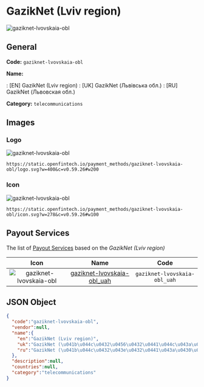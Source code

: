 
# GazikNet (Lviv region) 
![gaziknet-lvovskaia-obl](https://static.openfintech.io/payment_methods/gaziknet-lvovskaia-obl/logo.svg?w=400&c=v0.59.26#w200)  

## General 
**Code:** `gaziknet-lvovskaia-obl` 
 
**Name:** 
 
:	[EN] GazikNet (Lviv region) 
:	[UK] GazikNet (Львівська обл.) 
:	[RU] GazikNet (Львовская обл.) 
 
**Category:** `telecommunications` 
 

## Images 

### Logo 
![gaziknet-lvovskaia-obl](https://static.openfintech.io/payment_methods/gaziknet-lvovskaia-obl/logo.svg?w=400&c=v0.59.26#w200)  

```
https://static.openfintech.io/payment_methods/gaziknet-lvovskaia-obl/logo.svg?w=400&c=v0.59.26#w200
```  

### Icon 
![gaziknet-lvovskaia-obl](https://static.openfintech.io/payment_methods/gaziknet-lvovskaia-obl/icon.svg?w=278&c=v0.59.26#w100)  

```
https://static.openfintech.io/payment_methods/gaziknet-lvovskaia-obl/icon.svg?w=278&c=v0.59.26#w100
```  

## Payout Services 
 
The list of [Payout Services](/payout-services/) based on the _GazikNet (Lviv region)_ 

|Icon|Name|Code| 
|:---:|:---:|:---:| 
|![gaziknet-lvovskaia-obl](https://static.openfintech.io/payout_methods/gaziknet-lvovskaia-obl/icon.png?w=278&c=v0.59.26#w40) |[gaziknet-lvovskaia-obl_uah](/payout-services/gaziknet-lvovskaia-obl_uah/)|`gaziknet-lvovskaia-obl_uah`| 
 

## JSON Object 

```json
{
  "code":"gaziknet-lvovskaia-obl",
  "vendor":null,
  "name":{
    "en":"GazikNet (Lviv region)",
    "uk":"GazikNet (\u041b\u044c\u0432\u0456\u0432\u0441\u044c\u043a\u0430 \u043e\u0431\u043b.)",
    "ru":"GazikNet (\u041b\u044c\u0432\u043e\u0432\u0441\u043a\u0430\u044f \u043e\u0431\u043b.)"
  },
  "description":null,
  "countries":null,
  "category":"telecommunications"
}
```  
